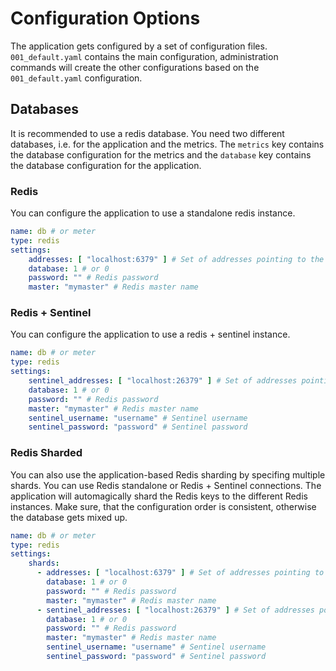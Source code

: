 # Configuration Options

The application gets configured by a set of configuration files. `001_default.yaml` contains the main configuration, administration commands will create the other configurations based on the `001_default.yaml` configuration.

## Databases

It is recommended to use a redis database. You need two different databases, i.e. for the application and the metrics.
The `metrics` key contains the database configuration for the metrics and the `database` key contains the database configuration for the application.

### Redis

You can configure the application to use a standalone redis instance. 

```yaml
name: db # or meter
type: redis
settings:
    addresses: [ "localhost:6379" ] # Set of addresses pointing to the SAME redis server.
    database: 1 # or 0
    password: "" # Redis password
    master: "mymaster" # Redis master name
```

### Redis + Sentinel

You can configure the application to use a redis + sentinel instance. 

```yaml
name: db # or meter
type: redis
settings:
    sentinel_addresses: [ "localhost:26379" ] # Set of addresses pointing to the SAME sentinel server.
    database: 1 # or 0
    password: "" # Redis password
    master: "mymaster" # Redis master name
    sentinel_username: "username" # Sentinel username
    sentinel_password: "password" # Sentinel password
```


### Redis Sharded

You can also use the application-based Redis sharding by specifing multiple shards. You can use Redis standalone or Redis + Sentinel connections. The application will automagically shard the Redis keys to the different Redis instances. Make sure, that the configuration order is consistent, otherwise the database gets mixed up.

```yaml
name: db # or meter
type: redis
settings:
    shards:
      - addresses: [ "localhost:6379" ] # Set of addresses pointing to the SAME redis server.
        database: 1 # or 0
        password: "" # Redis password
        master: "mymaster" # Redis master name 
      - sentinel_addresses: [ "localhost:26379" ] # Set of addresses pointing to the SAME sentinel server.
        database: 1 # or 0
        password: "" # Redis password
        master: "mymaster" # Redis master name
        sentinel_username: "username" # Sentinel username
        sentinel_password: "password" # Sentinel password
```